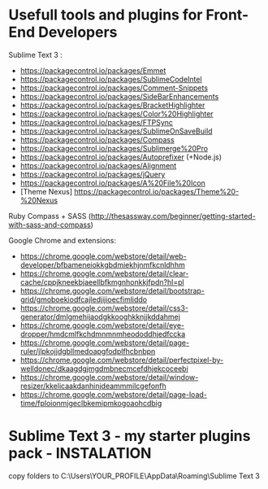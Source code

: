 # Usefull tools and plugins for Front-End Developers

Sublime Text 3 :
+ https://packagecontrol.io/packages/Emmet
+ https://packagecontrol.io/packages/SublimeCodeIntel
+ https://packagecontrol.io/packages/Comment-Snippets
+ https://packagecontrol.io/packages/SideBarEnhancements
+ https://packagecontrol.io/packages/BracketHighlighter
+ https://packagecontrol.io/packages/Color%20Highlighter
+ https://packagecontrol.io/packages/FTPSync
+ https://packagecontrol.io/packages/SublimeOnSaveBuild
+ https://packagecontrol.io/packages/Compass
+ https://packagecontrol.io/packages/Sublimerge%20Pro
+ https://packagecontrol.io/packages/Autoprefixer (+Node.js)
+ https://packagecontrol.io/packages/Alignment
+ https://packagecontrol.io/packages/jQuery
+ https://packagecontrol.io/packages/A%20File%20Icon
+ [Theme Nexus] https://packagecontrol.io/packages/Theme%20-%20Nexus

Ruby
Compass + SASS (http://thesassway.com/beginner/getting-started-with-sass-and-compass)

Google Chrome and extensions:
+ https://chrome.google.com/webstore/detail/web-developer/bfbameneiokkgbdmiekhjnmfkcnldhhm
+ https://chrome.google.com/webstore/detail/clear-cache/cppjkneekbjaeellbfkmgnhonkkjfpdn?hl=pl
+ https://chrome.google.com/webstore/detail/bootstrap-grid/gmoboekiodfcajledjijioecfimliddo
+ https://chrome.google.com/webstore/detail/css3-generator/dmlgmehijaodgkkooghkknjjkddahmej
+ https://chrome.google.com/webstore/detail/eye-dropper/hmdcmlfkchdmnmnmheododdhjedfccka
+ https://chrome.google.com/webstore/detail/page-ruler/jlpkojjdgbllmedoapgfodplfhcbnbpn
+ https://chrome.google.com/webstore/detail/perfectpixel-by-welldonec/dkaagdgjmgdmbnecmcefdhjekcoceebi
+ https://chrome.google.com/webstore/detail/window-resizer/kkelicaakdanhinjdeammmilcgefonfh
+ https://chrome.google.com/webstore/detail/page-load-time/fploionmjgeclbkemipmkogoaohcdbig

# Sublime Text 3 - my starter plugins pack - INSTALATION #
copy folders to C:\Users\YOUR_PROFILE\AppData\Roaming\Sublime Text 3 
